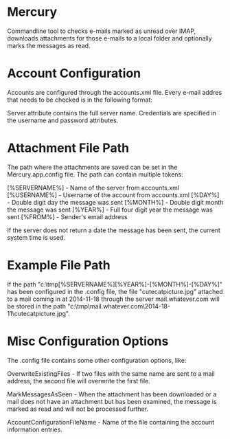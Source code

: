 Mercury
=======

Commandline tool to checks e-mails marked as unread over IMAP, downloads attachments for those e-mails to a local folder and optionally marks the messages as read.

Account Configuration
=====================
Accounts are configured through the accounts.xml file. Every e-mail addres that needs to be checked is in the following format:

<emailaddress server="mailserver" username="username" password="password"/>

Server attribute contains the full server name. Credentials are specified in the username and password attributes.

Attachment File Path 
====================
The path where the attachments are saved can be set in the Mercury.app.config file. The path can contain multiple tokens:

[%SERVERNAME%] - Name of the server from accounts.xml
[%USERNAME%] - Username of the account from accounts.xml
[%DAY%] - Double digit day the message was sent
[%MONTH%] - Double digit month the message was sent
[%YEAR%] - Full four digit year the message was sent
[%FROM%] - Sender's email address

If the server does not return a date the message has been sent, the current system time is used.

Example File Path
=================
If the path "c:\tmp\[%SERVERNAME%]\[%YEAR%]-[%MONTH%]-[%DAY%]" has been configured in the .config file, the file "cutecatpicture.jpg" attached to a mail coming in at 2014-11-18 through the server mail.whatever.com will be stored in the path "c:\tmp\mail.whatever.com\2014-18-11\cutecatpicture.jpg".


Misc Configuration Options
==========================
The .config file contains some other configuration options, like:

OverwriteExistingFiles - If two files with the same name are sent to a mail address, the second file will overwrite the first file.

MarkMessagesAsSeen - When the attachment has been downloaded or a mail does not have an attachment but has been examined, the message is marked as read and will not be processed further.

AccountConfigurationFileName - Name of the file containing the account information entries.




